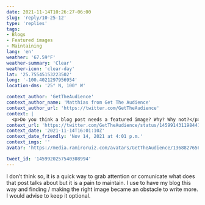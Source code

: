 ```yaml
---
date: 2021-11-14T10:26:27-06:00
slug: 'reply/10-25-12'
type: 'replies'
tags:
- Blogs
- Featured images
- Maintaining
lang: 'en'
weather: '67.59°F'
weather-summary: 'Clear'
weather-icon: 'clear-day'
lat: '25.75545153223502'
long: '-100.4021297956954'
location-dms: '25° N, 100° W'

context_author: 'GetTheAudience'
context_author_name: 'Matthias from Get The Audience'
context_author_url: 'https://twitter.com/GetTheAudience'
context: |
  <p>Do you think a blog post needs a featured image? Why? Why not?</p>
context_url: 'https://twitter.com/GetTheAudience/status/1459914311984418816'
context_date: '2021-11-14T16:01:10Z'
context_date_friendly: 'Nov 14, 2021 at 4:01 p.m.'
context_imgs: ''
avatar: 'https://media.ramiroruiz.com/avatars/GetTheAudience/1368827656465158144/D7kZnTGU_bigger.jpg'

tweet_id: '1459920257540308994'
---
```

I don’t think so, it is a quick way to grab attention or comunícate what does that post talks about but it is a pain to maintain. I use to have my blog this way and finding / making the right image became an obstacle to write more.
I would advise to keep it optional.